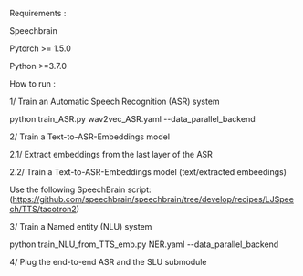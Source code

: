 Requirements :

  Speechbrain

  Pytorch >= 1.5.0

  Python >=3.7.0

How to run :

1/ Train an Automatic Speech Recognition (ASR) system

python train_ASR.py wav2vec_ASR.yaml --data_parallel_backend

2/ Train a Text-to-ASR-Embeddings model

2.1/ Extract embeddings from the last layer of the ASR

2.2/ Train a Text-to-ASR-Embeddings model (text/extracted embeedings)

Use the following SpeechBrain script: (https://github.com/speechbrain/speechbrain/tree/develop/recipes/LJSpeech/TTS/tacotron2)

3/ Train a Named entity (NLU) system

python train_NLU_from_TTS_emb.py NER.yaml --data_parallel_backend

4/ Plug the end-to-end ASR and the SLU submodule
